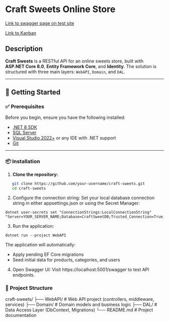 # Craft Sweets Online Store 

[Link to swagger page on test site](http://craft-sweets.runasp.net/swagger/index.html)

[Link to Kanban](https://github.com/users/gentlenestle/projects/1)

## Description

**Craft Sweets** is a RESTful API for an online sweets store, built with **ASP.NET Core 8.0**, **Entity Framework Core**, and **Identity**. The solution is structured with three main layers: `WebAPI`, `Domain`, and `DAL`.

---

## 🚀 Getting Started

### ✅ Prerequisites

Before you begin, ensure you have the following installed:

- [.NET 8 SDK](https://dotnet.microsoft.com/download/dotnet/8.0)
- [SQL Server](https://www.microsoft.com/en-us/sql-server/sql-server-downloads)
- [Visual Studio 2022+](https://visualstudio.microsoft.com/) or any IDE with .NET support
- [Git](https://git-scm.com/)

---

### 📦 Installation

1. **Clone the repository:**
```bash
   git clone https://github.com/your-username/craft-sweets.git
   cd craft-sweets
```

2. Configure the connection string:
Set your local database connection string in either appsettings.json or using the Secret Manager:
```
dotnet user-secrets set "ConnectionStrings:LocalConnectionString" "Server=YOUR_SERVER_NAME;Database=CraftSweetDB;Trusted_Connection=True;Encrypt=False;"
```

3. Run the application:
```
dotnet run --project WebAPI
```
The application will automatically:
- Apply pending EF Core migrations
- Seed initial data for products, categories, and users

4. Open Swagger UI:
Visit https://localhost:5001/swagger to test API endpoints.

### 🧱 Project Structure

craft-sweets/
├── WebAPI/        # Web API project (controllers, middleware, services)
├── Domain/        # Domain models and business logic
├── DAL/           # Data Access Layer (DbContext, Migrations)
└── README.md      # Project documentation
